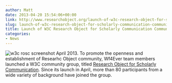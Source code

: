 ```yaml
---
author: Matt
date: 2013-04-20 15:54:06+00:00
link: http://www.researchobject.org/launch-of-w3c-research-object-for-scholarly-communication-community-group/
slug: launch-of-w3c-research-object-for-scholarly-communication-community-group
title: Launch of W3C Research Object for Scholarly Communication Community Group
categories:
- News
---
```

![w3c rosc screenshot](/images/2013/09/rosc1.jpg)
April 2013. To promote the openness and establishment of Researhc Object community, Wf4Ever team members launched a W3C community group, titled [Research Object for Scholarly Communication](http://www.w3.org/community/rosc/). Since its launch in April, more than 80 participants from a wide variety of background have joined the group.
